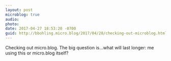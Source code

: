 ```yaml
---
layout: post
microblog: true
audio: 
photo: 
date: 2017-04-27 18:53:20 -0700
guid: http://bbohling.micro.blog/2017/04/28/checking-out-microblog.html
---
```

Checking out micro.blog. The big question is...what will last longer: me using this or micro.blog itself?
